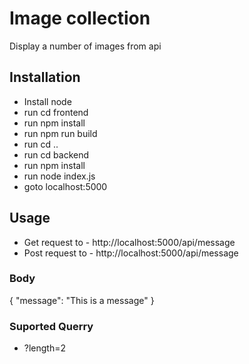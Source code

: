 # Image collection
Display a number of images from api

## Installation 

* Install node
* run cd frontend
* run npm install
* run npm run build
* run cd ..
* run cd backend
* run npm install
* run node index.js
* goto localhost:5000


## Usage

* Get request to - http://localhost:5000/api/message
* Post request to - http://localhost:5000/api/message

### Body
{
    "message": "This is a message"
}

### Suported Querry

* ?length=2